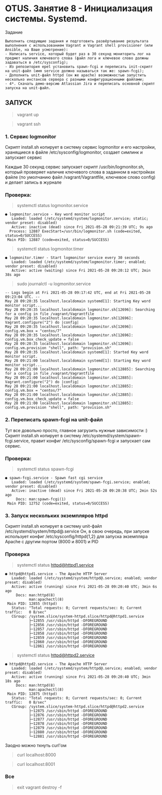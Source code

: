 # OTUS. Занятие 8 - Инициализация системы. Systemd. 

Задание
```
Выполнить следующие задания и подготовить развёртывание результата выполнения с использованием Vagrant и Vagrant shell provisioner (или Ansible, на Ваше усмотрение):
- Написать service, который будет раз в 30 секунд мониторить лог на предмет наличия ключевого слова (файл лога и ключевое слово должны задаваться в /etc/sysconfig);
- Из репозитория epel установить spawn-fcgi и переписать init-скрипт на unit-файл (имя service должно называться так же: spawn-fcgi);
- Дополнить unit-файл httpd (он же apache) возможностью запустить несколько инстансов сервера с разными конфигурационными файлами; 
- 4*. Скачать демо-версию Atlassian Jira и переписать основной скрипт запуска на unit-файл.
```

## ЗАПУСК

> vagrant up

> vagrant ssh

### 1. Сервис logmonitor

Скрипт install.sh копирует в систему сервис logmonitor и его настройки, хранящиеся в файле /etc/sysconfig/logmonitor, создает симлинк и запускает сервис

Каждые 30 секунд сервис запускает скрипт /usr/bin/logmonitor.sh, который проверяет наличие ключевого слова в заданном в настройках файле (по умолчанию файл /vagrant/Vagrantfile, ключевое слово config) и делает запись в журнале

### Проверка:
> systemctl status logmonitor.service
```
● logmonitor.service - Key word monitor script
   Loaded: loaded (/etc/systemd/system/logmonitor.service; static; vendor preset: disabled)
   Active: inactive (dead) since Fri 2021-05-28 09:21:39 UTC; 9s ago
  Process: 12887 ExecStart=/usr/bin/logmonitor.sh (code=exited, status=0/SUCCESS)
 Main PID: 12887 (code=exited, status=0/SUCCESS)
```
> systemctl status logmonitor.timer
```
● logmonitor.timer - Start logmonitor service every 30 seconds
   Loaded: loaded (/etc/systemd/system/logmonitor.timer; enabled; vendor preset: disabled)
   Active: active (waiting) since Fri 2021-05-28 09:20:12 UTC; 2min 38s ago
```
> sudo journalctl -u logmonitor.service
```
-- Logs begin at Fri 2021-05-28 09:17:42 UTC, end at Fri 2021-05-28 09:23:04 UTC. --
May 28 09:20:35 localhost.localdomain systemd[1]: Starting Key word monitor script...
May 28 09:20:35 localhost.localdomain logmonitor.sh[12696]: Searching for a config in file /vagrant/Vagrantfile
May 28 09:20:35 localhost.localdomain logmonitor.sh[12696]: Vagrant.configure("2") do |config|
May 28 09:20:35 localhost.localdomain logmonitor.sh[12696]: config.vm.box = "centos/7"
May 28 09:20:35 localhost.localdomain logmonitor.sh[12696]: config.vm.box_check_update = false
May 28 09:20:35 localhost.localdomain logmonitor.sh[12696]: config.vm.provision "shell", path: "provision.sh"
May 28 09:20:35 localhost.localdomain systemd[1]: Started Key word monitor script.
May 28 09:21:00 localhost.localdomain systemd[1]: Starting Key word monitor script...
May 28 09:21:00 localhost.localdomain logmonitor.sh[12885]: Searching for a config in file /vagrant/Vagrantfile
May 28 09:21:00 localhost.localdomain logmonitor.sh[12885]: Vagrant.configure("2") do |config|
May 28 09:21:00 localhost.localdomain logmonitor.sh[12885]: config.vm.box = "centos/7"
May 28 09:21:00 localhost.localdomain logmonitor.sh[12885]: config.vm.box_check_update = false
May 28 09:21:00 localhost.localdomain logmonitor.sh[12885]: config.vm.provision "shell", path: "provision.sh"
```
### 2. Переписать spawn-fcgi на unit-файл 

Тут все довольно просто, главное загрузить нужные зависимости :)
Скрипт install.sh копирует в систему /etc/systemd/system/spawn-fcgi.service, правит конфиг /etc/sysconfig/spawn-fcgi и запускает сам сервис.

### Проверка:

> systemctl status spawn-fcgi
```
● spawn-fcgi.service - Spawn fast cgi service
   Loaded: loaded (/etc/systemd/system/spawn-fcgi.service; enabled; vendor preset: disabled)
   Active: inactive (dead) since Fri 2021-05-28 09:20:38 UTC; 2min 52s ago
     Docs: man:spawn-fcgi(1)
 Main PID: 12752 (code=exited, status=0/SUCCESS)
```
### 3. Запуск нескольких экземпляров httpd

Скрипт install.sh копирует в систему unit-файл /etc/systemd/system/httpd@.service
Он, в свою очередь, при запуске использует конфиг /etc/sysconfig/httpd{1,2} для запуска экземпляра Apache с другим портом (8000 и 8001) и PID 

### Проверка
> systemctl status httpd@httpd1.service
```
● httpd@httpd1.service - The Apache HTTP Server
   Loaded: loaded (/etc/systemd/system/httpd@.service; enabled; vendor preset: disabled)
   Active: active (running) since Fri 2021-05-28 09:20:40 UTC; 3min 6s ago
     Docs: man:httpd(8)
           man:apachectl(8)
 Main PID: 12855 (httpd)
   Status: "Total requests: 0; Current requests/sec: 0; Current traffic:   0 B/sec"
   CGroup: /system.slice/system-httpd.slice/httpd@httpd1.service
           ├─12855 /usr/sbin/httpd -DFOREGROUND
           ├─12856 /usr/sbin/httpd -DFOREGROUND
           ├─12857 /usr/sbin/httpd -DFOREGROUND
           ├─12858 /usr/sbin/httpd -DFOREGROUND
           ├─12859 /usr/sbin/httpd -DFOREGROUND
           ├─12860 /usr/sbin/httpd -DFOREGROUND
           └─12861 /usr/sbin/httpd -DFOREGROUND
```
> systemctl status httpd@httpd2.service
```
● httpd@httpd2.service - The Apache HTTP Server
   Loaded: loaded (/etc/systemd/system/httpd@.service; enabled; vendor preset: disabled)
   Active: active (running) since Fri 2021-05-28 09:20:40 UTC; 3min 18s ago
     Docs: man:httpd(8)
           man:apachectl(8)
 Main PID: 12875 (httpd)
   Status: "Total requests: 0; Current requests/sec: 0; Current traffic:   0 B/sec"
   CGroup: /system.slice/system-httpd.slice/httpd@httpd2.service
           ├─12875 /usr/sbin/httpd -DFOREGROUND
           ├─12876 /usr/sbin/httpd -DFOREGROUND
           ├─12877 /usr/sbin/httpd -DFOREGROUND
           ├─12878 /usr/sbin/httpd -DFOREGROUND
           ├─12879 /usr/sbin/httpd -DFOREGROUND
           ├─12880 /usr/sbin/httpd -DFOREGROUND
           └─12881 /usr/sbin/httpd -DFOREGROUND
```
Заодно можно ткнуть curl'ом
> curl localhost:8000

> curl localhost:8001

### Все
> exit
> vagrant destroy -f